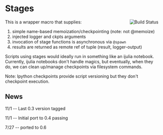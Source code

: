 Stages
======

<img align=right src="https://travis-ci.org/saltpork/Stage.jl.svg?branch=master" alt="Build Status"/>

This is a wrapper macro that supplies:

1. simple name-based memoization/checkpointing (note: not @memoize)
2. injected logger and ckpts arguments
3. invocation of stage functions is asynchronous via `@spawn`
4. results are returned as remote ref of tuple (result, logger-output)

Scripts using stages would ideally run in something like an ijulia
notebook.  Currently, ijulia notebooks don't handle magics, but
eventually, when they do, we can clean up/manage checkpoints via
filesystem commands.

Note: Ipython checkpoints provide script versioning but they don't
checkpoint execution.

News
----

11/1 -- Last 0.3 version tagged

11/1 -- Initial port to 0.4 passing

7/27 -- ported to 0.6


